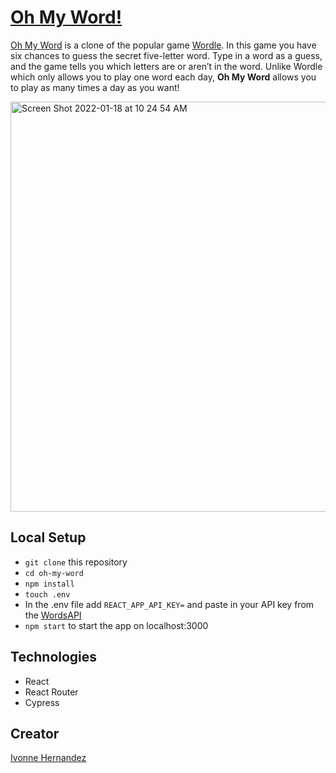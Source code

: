 # [Oh My Word!](https://oh-my-word.herokuapp.com/)

[Oh My Word](https://oh-my-word.herokuapp.com/) is a clone of the popular game [Wordle](https://www.powerlanguage.co.uk/wordle/). In this game you have six chances to guess the secret five-letter word. Type in a word as a guess, and the game tells you which letters are or aren’t in the word. Unlike Wordle which only allows you to play one word each day, **Oh My Word** allows you to play as many times a day as you want!

<img width="656" alt="Screen Shot 2022-01-18 at 10 24 54 AM" src="https://user-images.githubusercontent.com/86989161/150044771-10386bba-e220-4370-9a9b-5f5bf94e1a59.png">

## Local Setup
- `git clone` this repository
- `cd oh-my-word`
- `npm install`
- `touch .env`
- In the .env file add `REACT_APP_API_KEY=` and paste in your API key from the [WordsAPI](https://rapidapi.com/dpventures/api/wordsapi)
- `npm start` to start the app on localhost:3000

## Technologies
- React
- React Router
- Cypress

## Creator
[Ivonne Hernandez](https://www.linkedin.com/in/ivonne-hernandez-107b0324/)